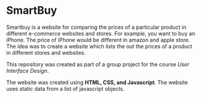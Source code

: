 # SmartBuy

Smartbuy is a website for comparing the prices of a particular product in different e-commerce websites and stores.
For example, you want to buy an iPhone. The price of iPhone would be different in amazon and apple store.
The idea was to create a website which lists the out the prices of a product in different stores and websites.

This repository was created as part of a group project for the course *User Interface Design*.

The website was created using **HTML, CSS, and Javascript**. The website uses static data from a list of javascript objects.
